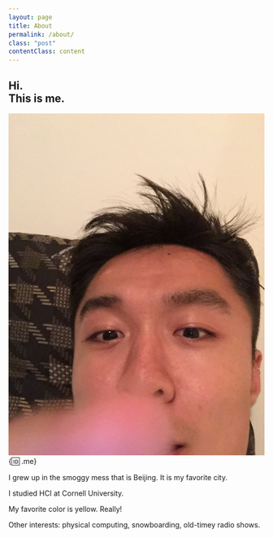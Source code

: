 ```yaml
---
layout: page
title: About
permalink: /about/
class: "post"
contentClass: content
---
```


## Hi.<br> This is me.


![Alt me!](/img/me.jpeg){:id: .me}

I grew up in the smoggy mess that is Beijing. It is my favorite city. 

I studied HCI at Cornell University. 

My favorite color is yellow. Really!

Other interests: physical computing, snowboarding, old-timey radio shows.